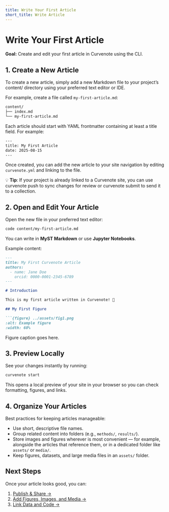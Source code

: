 ```yaml
---
title: Write Your First Article
short_title: Write Article
---
```



# Write Your First Article

**Goal:** Create and edit your first article in Curvenote using the CLI.  



## 1. Create a New Article

To create a new article, simply add a new Markdown file to your project’s content/ directory using your preferred text editor or IDE.

For example, create a file called `my-first-article.md`:
```bash
content/
├── index.md
└── my-first-article.md
```
Each article should start with YAML frontmatter containing at least a title field. For example:

```bash
---
title: My First Article
date: 2025-08-15
---
```
Once created, you can add the new article to your site navigation by editing `curvenote.yml` and linking to the file.

💡 **Tip**: If your project is already linked to a Curvenote site, you can use curvenote push to sync changes for review or curvenote submit to send it to a collection.


## 2. Open and Edit Your Article

Open the new file in your preferred text editor:

```bash
code content/my-first-article.md
```

You can write in **MyST Markdown** or use **Jupyter Notebooks**.

Example content:

```markdown
---
title: My First Curvenote Article
authors:
  - name: Jane Doe
    orcid: 0000-0001-2345-6789
---

# Introduction

This is my first article written in Curvenote! 🎉

## My First Figure

```{figure} ../assets/fig1.png
:alt: Example figure
:width: 60%
```
Figure caption goes here.


## 3. Preview Locally

See your changes instantly by running:

```bash
curvenote start
```

This opens a local preview of your site in your browser so you can check formatting, figures, and links.



## 4. Organize Your Articles

Best practices for keeping articles manageable:

- Use short, descriptive file names.
- Group related content into folders (e.g., `methods/`, `results/`).
- Store images and figures wherever is most convenient — for example, alongside the articles that reference them, or in a dedicated folder like `assets/` or `media/`.
- Keep figures, datasets, and large media files in an `assets/` folder.


## Next Steps

Once your article looks good, you can:

1. [Publish & Share →](./publish-article.md) 
2. [Add Figures, Images, and Media →](../authoring/add-figures-media.md) 
3. [Link Data and Code →](../authoring/link-data-code.md) 


